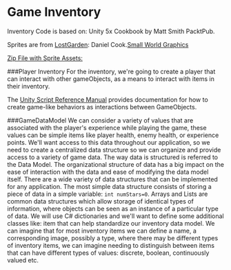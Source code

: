 # Game Inventory

Inventory Code is based on: Unity 5x Cookbook by Matt Smith PacktPub.  

Sprites are from [LostGarden](LostGarden.com): Daniel Cook.[Small World Graphics](http://www.lostgarden.com/search/label/free%20game%20graphics)

[Zip File with Sprite Assets:](https://utdallas.box.com/s/f8q6fgq67v7r097zr49tk0lzrxrewj63)

###Player Inventory
For the inventory, we're going to create a player that can interact with other gameObjects, as a means to interact with items in their inventory.  

The [Unity Script Reference Manual](http://docs.unity3d.com/ScriptReference/) provides documentation for how to create game-like behaviors as interactions between GameObjects.

###GameDataModel
We can consider a variety of values that are associated with the player's experience while playing the game, these values can be simple items like player health, enemy health, or experience points.  We'll want access to this data throughout our application, so we need to create a centralized data structure so we can organize and provide access to a variety of game data.  The way data is structured is referred to the Data Model.  The organizational structure of data has a big impact on the ease of interaction with the data and ease of modifying the data model itself.  There are a wide variety of data structures that can be implemented for any application.  The most simple data structure consists of storing a piece of data in a simple variable: `int numStars=0`.  Arrays and Lists are common data structures which allow storage of identical types of information, where objects can be seen as an instance of a particular type of data.  We will use C# dictionaries and we'll want to define some additional classes like: item that can help standardize our inventory data model.  We can imagine that for most inventory items we can define a name, a corresponding image, possibly a type, where there may be different types of inventory items, we can imagine needing to distinguish between items that can have different types of values: discrete, boolean, continuously valued etc.   